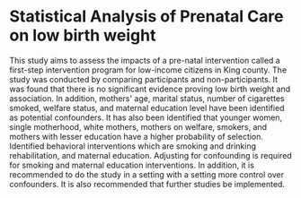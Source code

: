 # Statistical Analysis of Prenatal Care on low birth weight
This study aims to assess the impacts of a pre-natal intervention called a first-step intervention program for low-income citizens in King county. The study was conducted by comparing participants and non-participants. It was found that there is no significant evidence proving low birth weight and association. In addition, mothers' age, marital status, number of cigarettes smoked, welfare status, and maternal education level have been identified as potential confounders. It has also been identified that younger women, single motherhood, white mothers, mothers on welfare, smokers, and mothers with lesser education have a higher probability of selection. Identified behavioral interventions which are smoking and drinking rehabilitation, and maternal education. Adjusting for confounding is required for smoking and maternal education interventions. In addition, it is recommended to do the study in a setting with a setting more control over confounders. It is also recommended that further studies be implemented.
